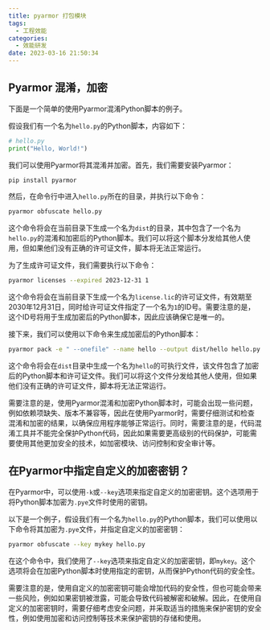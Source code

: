 ```yaml
---
title: pyarmor 打包模块
tags:
  - 工程效能
categories:
  - 效能研发
date: 2023-03-16 21:50:34
---
```


## Pyarmor 混淆，加密
下面是一个简单的使用Pyarmor混淆Python脚本的例子。

假设我们有一个名为`hello.py`的Python脚本，内容如下：

```python
# hello.py
print("Hello, World!")
```

我们可以使用Pyarmor将其混淆并加密。首先，我们需要安装Pyarmor：

```sh
pip install pyarmor
```

然后，在命令行中进入`hello.py`所在的目录，并执行以下命令：

```sh
pyarmor obfuscate hello.py
```

这个命令将会在当前目录下生成一个名为`dist`的目录，其中包含了一个名为`hello.py`的混淆和加密后的Python脚本。我们可以将这个脚本分发给其他人使用，但如果他们没有正确的许可证文件，脚本将无法正常运行。

为了生成许可证文件，我们需要执行以下命令：

```sh
pyarmor licenses --expired 2023-12-31 1
```

这个命令将会在当前目录下生成一个名为`license.lic`的许可证文件，有效期至2030年12月31日，同时给许可证文件指定了一个名为`1`的ID号。需要注意的是，这个ID号将用于生成加密后的Python脚本，因此应该确保它是唯一的。

接下来，我们可以使用以下命令来生成加密后的Python脚本：

```sh
pyarmor pack -e " --onefile" --name hello --output dist/hello hello.py
```

这个命令将会在`dist`目录中生成一个名为`hello`的可执行文件，该文件包含了加密后的Python脚本和许可证文件。我们可以将这个文件分发给其他人使用，但如果他们没有正确的许可证文件，脚本将无法正常运行。

需要注意的是，使用Pyarmor混淆和加密Python脚本时，可能会出现一些问题，例如依赖项缺失、版本不兼容等，因此在使用Pyarmor时，需要仔细测试和检查混淆和加密的结果，以确保应用程序能够正常运行。同时，需要注意的是，代码混淆工具并不能完全保护Python代码，因此如果需要更高级别的代码保护，可能需要使用其他更加安全的技术，如加密模块、访问控制和安全审计等。


## 在Pyarmor中指定自定义的加密密钥？

在Pyarmor中，可以使用`-k`或`--key`选项来指定自定义的加密密钥。这个选项用于将Python脚本加密为`.pye`文件时使用的密钥。

以下是一个例子，假设我们有一个名为`hello.py`的Python脚本，我们可以使用以下命令将其加密为`.pye`文件，并指定自定义的加密密钥：

```sh
pyarmor obfuscate --key mykey hello.py
```

在这个命令中，我们使用了`--key`选项来指定自定义的加密密钥，即`mykey`。这个选项将会在加密Python脚本时使用指定的密钥，从而保护Python代码的安全性。

需要注意的是，使用自定义的加密密钥可能会增加代码的安全性，但也可能会带来一些风险，例如如果密钥被泄露，可能会导致代码被解密和破解。因此，在使用自定义的加密密钥时，需要仔细考虑安全问题，并采取适当的措施来保护密钥的安全性，例如使用加密和访问控制等技术来保护密钥的存储和使用。